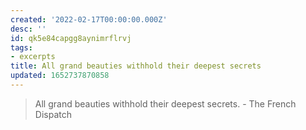 ```yaml
---
created: '2022-02-17T00:00:00.000Z'
desc: ''
id: qk5e84capgg8aynimrflrvj
tags:
- excerpts
title: All grand beauties withhold their deepest secrets
updated: 1652737870858
---
```

   
> All grand beauties withhold their deepest secrets. - The French Dispatch